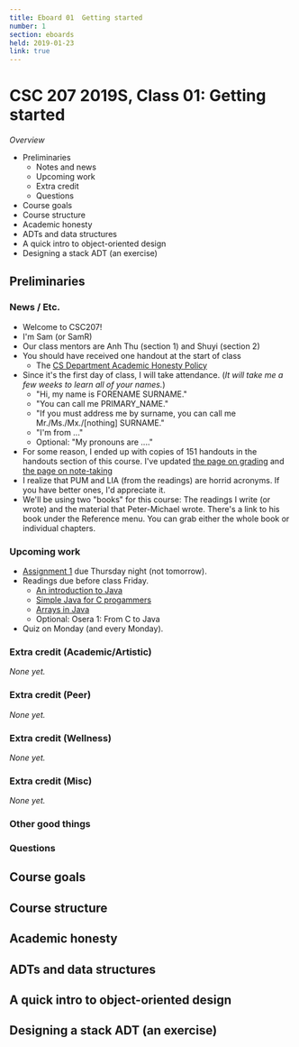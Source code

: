 ```yaml
---
title: Eboard 01  Getting started
number: 1
section: eboards
held: 2019-01-23
link: true
---
```

CSC 207 2019S, Class 01:  Getting started
=========================================

_Overview_

* Preliminaries
    * Notes and news
    * Upcoming work
    * Extra credit
    * Questions
* Course goals
* Course structure
* Academic honesty
* ADTs and data structures
* A quick intro to object-oriented design
* Designing a stack ADT (an exercise)

Preliminaries
-------------

### News / Etc.

* Welcome to CSC207!
* I'm Sam (or SamR)
* Our class mentors are Anh Thu (section 1) and Shuyi (section 2)
* You should have received one handout at the start of class
    * The [CS Department Academic Honesty Policy](http://www.cs.grinnell.edu/academic-honesty-policy)
* Since it's the first day of class, I will take attendance.  (_It will take
  me a few weeks to learn all of your names._)
    * "Hi, my name is FORENAME SURNAME."
    * "You can call me PRIMARY_NAME."
    * "If you must address me by surname, you can call me
      Mr./Ms./Mx./[nothing] SURNAME."
    * "I'm from ..."
    * Optional: "My pronouns are ...."
* For some reason, I ended up with copies of 151 handouts in the handouts
  section of this course.  I've updated [the page on
  grading](../handouts/grading) and [the page on note-taking](taking-notes)
* I realize that PUM and LIA (from the readings) are horrid acronyms.  If
  you have better ones, I'd appreciate it.
* We'll be using two "books" for this course: The readings I write (or
  wrote) and the material that Peter-Michael wrote.  There's a link
  to his book under the Reference menu.  You can grab either the whole
  book or individual chapters.

### Upcoming work

* [Assignment 1](../assignments/assignment01) due Thursday night (not tomorrow).
* Readings due before class Friday.
    * [An introduction to Java](../readings/intro-java)
    * [Simple Java for C progammers](../readings/simple-java-c)
    * [Arrays in Java](../readings/arrays)
    * Optional: Osera 1: From C to Java
* Quiz on Monday (and every Monday).

### Extra credit (Academic/Artistic)

_None yet._

### Extra credit (Peer)

_None yet._

### Extra credit (Wellness)

_None yet._

### Extra credit (Misc)

_None yet._

### Other good things

### Questions

Course goals
------------

Course structure
----------------

Academic honesty
----------------

ADTs and data structures
------------------------

A quick intro to object-oriented design
---------------------------------------

Designing a stack ADT (an exercise)
-----------------------------------

